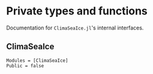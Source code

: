 # Private types and functions

Documentation for `ClimaSeaIce.jl`'s internal interfaces.

## ClimaSeaIce

```@autodocs
Modules = [ClimaSeaIce]
Public = false
```

